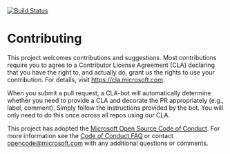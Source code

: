[![Build Status](https://dev.azure.com/Bhatinakul/Deploy%20a%20Docker%20container%20app%20to%20Azure%20Kubernetes%20Service/_apis/build/status/nakulbhati.devops-project-samples?branchName=master)](https://dev.azure.com/Bhatinakul/Deploy%20a%20Docker%20container%20app%20to%20Azure%20Kubernetes%20Service/_build/latest?definitionId=5&branchName=master)
# Contributing

This project welcomes contributions and suggestions.  Most contributions require you to agree to a
Contributor License Agreement (CLA) declaring that you have the right to, and actually do, grant us
the rights to use your contribution. For details, visit https://cla.microsoft.com.

When you submit a pull request, a CLA-bot will automatically determine whether you need to provide
a CLA and decorate the PR appropriately (e.g., label, comment). Simply follow the instructions
provided by the bot. You will only need to do this once across all repos using our CLA.



This project has adopted the [Microsoft Open Source Code of Conduct](https://opensource.microsoft.com/codeofconduct/).
For more information see the [Code of Conduct FAQ](https://opensource.microsoft.com/codeofconduct/faq/) or
contact [opencode@microsoft.com](mailto:opencode@microsoft.com) with any additional questions or comments.
